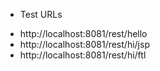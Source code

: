 * Test URLs
- http://localhost:8081/rest/hello
- http://localhost:8081/rest/hi/jsp
- http://localhost:8081/rest/hi/ftl
